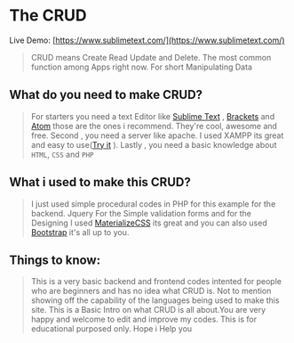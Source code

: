 # The CRUD

Live Demo: [https://www.sublimetext.com/](https://www.sublimetext.com/)

>CRUD means Create Read Update and Delete. The most common function among Apps right now. For short Manipulating Data

## What do you need to make CRUD?
>For starters you need a text Editor like [Sublime Text](https://www.sublimetext.com/ "Sublime Text") , [Brackets](http://brackets.io/ "Brackets") and [Atom](https://atom.io/ "Atom") those are the ones i recommend. They're cool, awesome and free.
Second , you need a server like apache. I used XAMPP its great and easy to use([Try it](https://www.apachefriends.org/ "https://www.apachefriends.org/ ") ).
Lastly , you need a basic knowledge about `HTML`, `CSS` and `PHP`

## What i used to make this CRUD?
>I just used simple procedural codes in PHP for this example for the backend. Jquery For the Simple validation forms and for the Designing I used [MaterializeCSS](http://materializecss.com/ "MaterializeCSS") its great and you can also used [Bootstrap](http://getbootstrap.com/ "Bootstrap") it's all up to you.

## Things to know:

>This is a very basic backend and frontend codes intented for people who are beginners and has no idea what CRUD is. Not to mention showing off the capability of the languages being used to make this site. This is a Basic Intro on what CRUD is all about.You are very happy and welcome to edit and improve my codes. This is for educational purposed only. Hope i Help you

